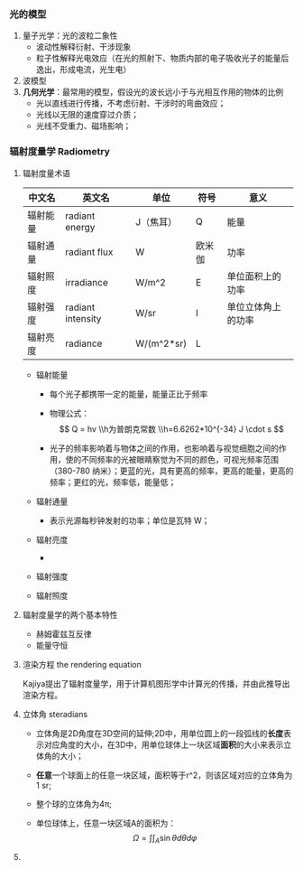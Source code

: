 ### 光的模型

1. 量子光学：光的波粒二象性
   - 波动性解释衍射、干涉现象
   - 粒子性解释光电效应（在光的照射下、物质内部的电子吸收光子的能量后逸出，形成电流，光生电）
2. 波模型
3. **几何光学**：最常用的模型，假设光的波长远小于与光相互作用的物体的比例
   - 光以直线进行传播，不考虑衍射、干涉时的弯曲效应；
   - 光线以无限的速度穿过介质；
   - 光线不受重力、磁场影响；

### 辐射度量学 Radiometry

1. 辐射度量术语

   | 中文名   | 英文名            | 单位       | 符号   | 意义               |
   | -------- | ----------------- | ---------- | ------ | ------------------ |
   | 辐射能量 | radiant energy    | J（焦耳）  | Q      | 能量               |
   | 辐射通量 | radiant flux      | W          | 欧米伽 | 功率               |
   | 辐射照度 | irradiance        | W/m^2      | E      | 单位面积上的功率   |
   | 辐射强度 | radiant intensity | W/sr       | I      | 单位立体角上的功率 |
   | 辐射亮度 | radiance          | W/(m^2*sr) | L      |                    |

   - 辐射能量

     - 每个光子都携带一定的能量，能量正比于频率

     - 物理公式：
       $$
       Q = hv
       \\h为普朗克常数
       \\h=6.6262*10^{-34} J \cdot s
       $$

     - 光子的频率影响着与物体之间的作用，也影响着与视觉细胞之间的作用，使的不同频率的光被眼睛察觉为不同的颜色，可视光频率范围（380-780 纳米）；更蓝的光，具有更高的频率，更高的能量，更高的频率；更红的光，频率低，能量低；

   - 辐射通量

     - 表示光源每秒钟发射的功率；单位是瓦特 W；

   - 辐射亮度

     - 

   - 辐射强度

   - 辐射照度

2. 辐射度量学的两个基本特性

   - 赫姆霍兹互反律
   - 能量守恒

3. 渲染方程 the rendering equation

   Kajiya提出了辐射度量学，用于计算机图形学中计算光的传播，并由此推导出渲染方程。

4. 立体角 steradians

   - 立体角是2D角度在3D空间的延伸;2D中，用单位圆上的一段弧线的**长度**表示对应角度的大小，在3D中，用单位球体上一块区域**面积**的大小来表示立体角的大小；

   - **任意**一个球面上的任意一块区域，面积等于r^2，则该区域对应的立体角为  1 sr;

   - 整个球的立体角为4π;

   - 单位球体上，任意一块区域A的面积为：
     $$
     \Omega = \int{\int_{A}{\sin{\theta}}d{\theta}}d{\varphi}
     $$
     

5. 

